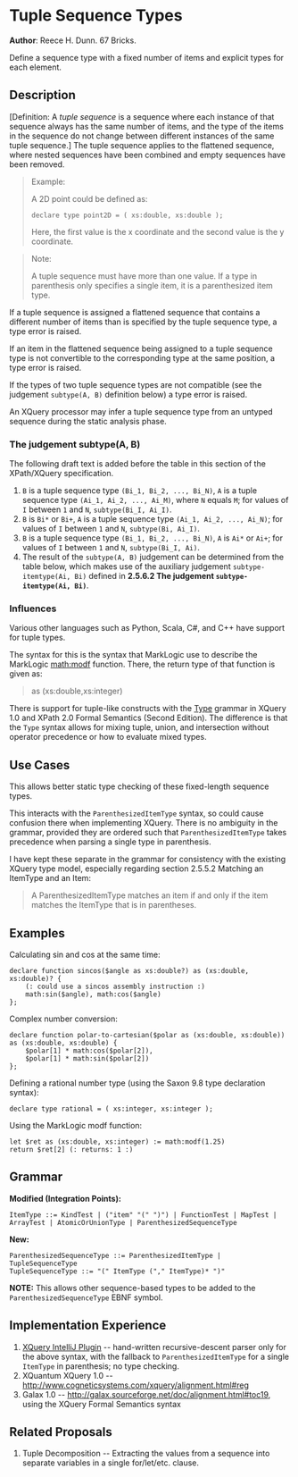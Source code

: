 # Tuple Sequence Types

**Author**: Reece H. Dunn. 67 Bricks.

Define a sequence type with a fixed number of items and explicit types for each element.


## Description

\[Definition: A *tuple sequence* is a sequence where each instance of that sequence always has the same number of items, and the type of the items in the sequence do not change between different instances of the same tuple sequence.\] The tuple sequence applies to the flattened sequence, where nested sequences have been combined and empty sequences have been removed.

> Example:
>
> A 2D point could be defined as:
>
>     declare type point2D = ( xs:double, xs:double );
>
> Here, the first value is the x coordinate and the second value is the y coordinate.

> Note:
>
> A tuple sequence must have more than one value. If a type in parenthesis only specifies a single item, it is a parenthesized item type.

If a tuple sequence is assigned a flattened sequence that contains a different number of items than is specified by the tuple sequence type, a type error is raised.

If an item in the flattened sequence being assigned to a tuple sequence type is not convertible to the corresponding type at the same position, a type error is raised.

If the types of two tuple sequence types are not compatible (see the judgement `subtype(A, B)` definition below) a type error is raised.

An XQuery processor may infer a tuple sequence type from an untyped sequence during the static analysis phase.


### The judgement subtype(A, B)

The following draft text is added before the table in this section of the XPath/XQuery specification.

1. `B` is a tuple sequence type `(Bi_1, Bi_2, ..., Bi_N)`, `A` is a tuple sequence type `(Ai_1, Ai_2, ..., Ai_M)`, where `N` equals `M`; for values of `I` between `1` and `N`, `subtype(Bi_I, Ai_I)`.
1. `B` is `Bi*` or `Bi+`, `A` is a tuple sequence type `(Ai_1, Ai_2, ..., Ai_N)`; for values of `I` between `1` and `N`, `subtype(Bi, Ai_I)`.
1. `B` is a tuple sequence type `(Bi_1, Bi_2, ..., Bi_N)`, `A` is `Ai*` or `Ai+`; for values of `I` between `1` and `N`, `subtype(Bi_I, Ai)`.
1. The result of the `subtype(A, B)` judgement can be determined from the table below, which makes use of the auxiliary judgement `subtype-itemtype(Ai, Bi)` defined in __2.5.6.2 The judgement `subtype-itemtype(Ai, Bi)`__. 


### Influences

Various other languages such as Python, Scala, C#, and C++ have support for tuple types.

The syntax for this is the syntax that MarkLogic use to describe the MarkLogic [math:modf](https://docs.marklogic.com/math:modf) function. There, the return type of that function is given as:

> as (xs:double,xs:integer)

There is support for tuple-like constructs with the [Type](https://www.w3.org/TR/xquery-semantics/#doc-fs-Type) grammar in XQuery 1.0 and XPath 2.0 Formal Semantics (Second Edition). The difference is that the `Type` syntax allows for mixing tuple, union, and intersection without operator precedence or how to evaluate mixed types.


## Use Cases

This allows better static type checking of these fixed-length sequence types.

This interacts with the `ParenthesizedItemType` syntax, so could cause confusion there when implementing XQuery. There is no ambiguity in the grammar, provided they are ordered such that `ParenthesizedItemType` takes precedence when parsing a single type in parenthesis.

I have kept these separate in the grammar for consistency with the existing XQuery type model, especially regarding section 2.5.5.2 Matching an ItemType and an Item:

> A ParenthesizedItemType matches an item if and only if the item matches the ItemType that is in parentheses.


## Examples

Calculating sin and cos at the same time:

    declare function sincos($angle as xs:double?) as (xs:double, xs:double)? {
        (: could use a sincos assembly instruction :)
        math:sin($angle), math:cos($angle)
    };

Complex number conversion:

    declare function polar-to-cartesian($polar as (xs:double, xs:double)) as (xs:double, xs:double) {
        $polar[1] * math:cos($polar[2]),
        $polar[1] * math:sin($polar[2])
    };

Defining a rational number type (using the Saxon 9.8 type declaration syntax):

    declare type rational = ( xs:integer, xs:integer );

Using the MarkLogic modf function:

    let $ret as (xs:double, xs:integer) := math:modf(1.25)
    return $ret[2] (: returns: 1 :)


## Grammar

__Modified (Integration Points):__

    ItemType ::= KindTest | ("item" "(" ")") | FunctionTest | MapTest | ArrayTest | AtomicOrUnionType | ParenthesizedSequenceType

__New:__

    ParenthesizedSequenceType ::= ParenthesizedItemType | TupleSequenceType
    TupleSequenceType ::= "(" ItemType ("," ItemType)* ")"

__NOTE:__ This allows other sequence-based types to be added to the `ParenthesizedSequenceType` EBNF symbol.

## Implementation Experience

1. [XQuery IntelliJ Plugin](https://github.com/rhdunn/xquery-intellij-plugin) -- hand-written recursive-descent parser only for the above syntax, with the fallback to `ParenthesizedItemType` for a single `ItemType` in parenthesis; no type checking.
1. XQuantum XQuery 1.0 -- http://www.cogneticsystems.com/xquery/alignment.html#reg
1. Galax 1.0 -- http://galax.sourceforge.net/doc/alignment.html#toc19, using the XQuery Formal Semantics syntax

## Related Proposals

1.  Tuple Decomposition -- Extracting the values from a sequence into separate variables in a single for/let/etc. clause.
